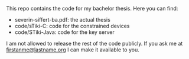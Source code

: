 This repo contains the code for my bachelor thesis. Here you can find:
* severin-siffert-ba.pdf: the actual thesis
* code/sTiki-C: code for the constrained devices
* code/STiki-Java: code for the key server

I am not allowed to release the rest of the code publicly. If you ask me at firstanme@lastname.org I can make it available to you.